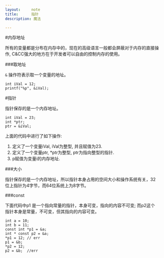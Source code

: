 ```yaml
---
layout:     note
title:      指针
description: 魔法

---
```



#内存地址

所有的变量都是分布在内存中的，现在的高级语言一般都会屏蔽对于内存的直接操作, C&CC强大的地方在于开发者可以自由的控制内存的使用。

###取地址

`&` 操作符表示取一个变量的地址。

    int iVal = 12;
    printf("%p", &iVal);




#指针

指针保存的是一个内存地址。

    int iVal = 23;
    int *ptr;
    ptr = &iVal;

上面的代码中进行了如下操作:

1. 定义了一个变量iVal, iVal为整型, 并且赋值为23.
2. 定义了一个变量ptr, *ptr为整型, ptr为指向整型的指针.
3. p赋值为变量i的内存地址.



###大小

指针保存的是一个内存地址，所以指针本身占用的空间大小和操作系统有关，32位上指针为4字节，而64位系统上为8字节。


###const

下面代码中p1 是一个指向常量的指针，本身可变，指向的内容不可变; 而p2这个指针本身是常量，不可变，但其指向的内容可变。

    int a = 10;
    int b = 11;
    const int *p1 = &a;
    int * const p2 = &a;
    *p1 = 12; // err
    p1 = &b;
    *p2 = 12;
    p2 = &b;  //err








